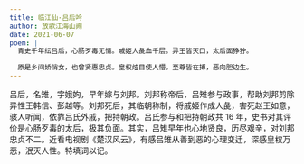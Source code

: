 ```yaml
---
title: 临江仙·吕后吟
author: 放歌江海山阙
date: 2021-06-07
poem: |
  青史千年纭吕后，心肠歹毒无情。戚姬人彘血千层。异王皆灭口，太后面狰狞。

  原是乡间娇俏女，也曾贤惠忠贞。皇权炫目使人懵。至尊皆在搏，恶向胆边生。
---
```


吕后，名雉，字娥姁，早年嫁与刘邦。刘邦称帝后，吕雉参与政事，帮助刘邦剪除异性王韩信、彭越等。刘邦死后，其临朝称制，将戚姬作成人彘，害死赵王如意，骇人听闻，依靠吕氏外戚，把持朝政。吕氏参与和把持朝政共 16 年，史书对其评价是心肠歹毒的太后，极其负面。其实，吕雉早年也心地贤良，历尽艰辛，对刘邦忠贞不二。近看电视剧《楚汉风云》，有感吕雉从善到恶的心理变迁，深感皇权万恶，泯灭人性。特填词以记。
